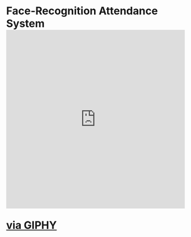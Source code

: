 <h1>Face-Recognition Attendance System <iframe src="https://giphy.com/embed/IsKFVXvVxyeN1aXfgj" width="480" height="480" frameBorder="0" class="giphy-embed" allowFullScreen></iframe><p><a href="https://giphy.com/gifs/security-zkteco-solutions-IsKFVXvVxyeN1aXfgj">via GIPHY</a></p> </h1>

